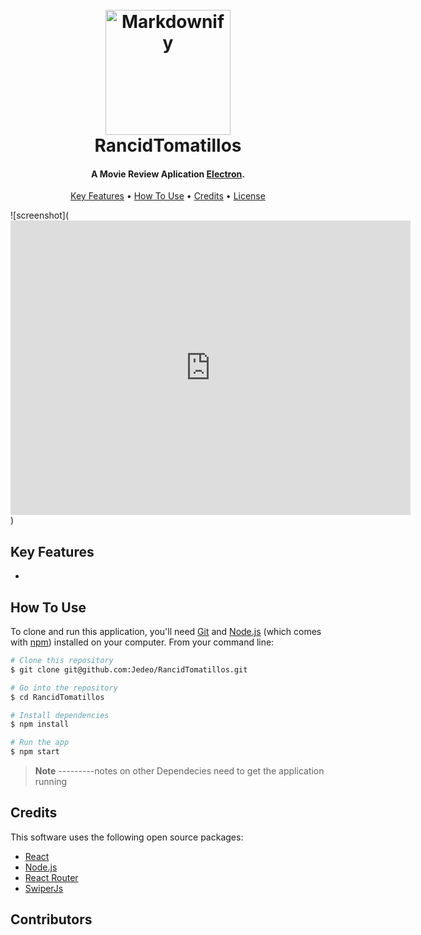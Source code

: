 
<h1 align="center">
  <br>
  <a href="http://www.amitmerchant.com/electron-markdownify"><img src="" alt="Markdownify" width="200"></a>
  <br>
   RancidTomatillos

  <br>
</h1>

<h4 align="center"> A Movie Review Aplication <a href="" target="_blank">Electron</a>.</h4>

<p align="center">
  <a href="#Key-Features">Key Features</a> •
  <a href="#how-to-use">How To Use</a> •
  <a href="#credits">Credits</a> •
  <a href="#license">License</a>
</p>

![screenshot](<iframe src='https://gfycat.com/ifr/GranularIndelibleEland' frameborder='0' scrolling='no' allowfullscreen width='640' height='471'></iframe>)

## Key Features
- 

## How To Use

To clone and run this application, you'll need [Git](https://git-scm.com) and [Node.js](https://nodejs.org/en/download/) (which comes with [npm](http://npmjs.com)) installed on your computer. From your command line:

```bash
# Clone this repository
$ git clone git@github.com:Jedeo/RancidTomatillos.git

# Go into the repository
$ cd RancidTomatillos

# Install dependencies
$ npm install

# Run the app
$ npm start
```

> **Note**
> ---------notes on other Dependecies need to get the application running


## Credits

This software uses the following open source packages:

- [React](https://reactjs.org/)
- [Node.js](https://nodejs.org/)
- [React Router](https://reactrouter.com/en/main)
- [SwiperJs](https://swiperjs.com/)

## Contributors


